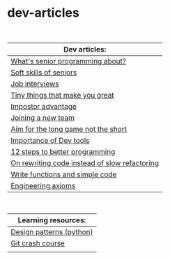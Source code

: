 # dev-articles

<br>

|Dev articles:|
|--------------------------------------|
|[What's senior programming about?](https://www.zainrizvi.io/blog/whats-it-like-as-a-senior-engineer/?utm_source=programmingdigest&utm_medium=email&utm_campaign=383)|
|[Soft skills of seniors](https://medium.com/@jacobcomer/bridging-the-gap-between-junior-and-senior-engineers-571b2248fbb8)|
|[Job interviews](https://medium.com/swlh/my-advice-after-interviewing-100-software-engineers-e34bc3cbc669)|
|[Tiny things that make you great](https://neilkakkar.com/things-I-learned-to-become-a-senior-software-engineer.html?utm_source=programmingdigest&utm_medium=email&utm_campaign=385)|
|[Impostor advantage](https://www.zainrizvi.io/blog/the-impostors-advantage/?utm_source=programmingdigest&utm_medium=email&utm_campaign=385)|
|[Joining a new team](https://www.samueltaylor.org/articles/how-to-learn-a-codebase.html?utm_source=programmingdigest&utm_medium=email&utm_campaign=385)|
|[Aim for the long game not the short](https://stackoverflow.blog/2020/10/05/play-the-long-game-when-learning-to-code/?utm_source=programmingdigest&utm_medium=email&utm_campaign=389)|
|[Importance of Dev tools](https://about.sourcegraph.com/blog/ex-googler-guide-dev-tools/)|
|[12 steps to better programming](https://www.joelonsoftware.com/2000/08/09/the-joel-test-12-steps-to-better-code/)|
|[On rewriting code instead of slow refactoring](https://www.joelonsoftware.com/2000/04/06/things-you-should-never-do-part-i/)|
|[Write functions and simple code](https://www.brandonsmith.ninja/blog/write-code-not-too-much-mostly-functions?utm_source=programmingdigest&utm_medium=email&utm_campaign=400)|
|[Engineering axioms](https://martinrue.com/my-engineering-axioms/?utm_source=programmingdigest&utm_medium=email&utm_campaign=400)|

<br>

|Learning resources:|
|--------------------------------------|
|[Design patterns (python)](https://refactoring.guru/design-patterns/python)|
|[Git crash course](https://neros.dev/blog/git-crash-course-part-1/?utm_source=programmingdigest&utm_medium=email&utm_campaign=392)|
|[]()|
